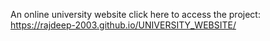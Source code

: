 An online university website
click here to access the project:
https://rajdeep-2003.github.io/UNIVERSITY_WEBSITE/

